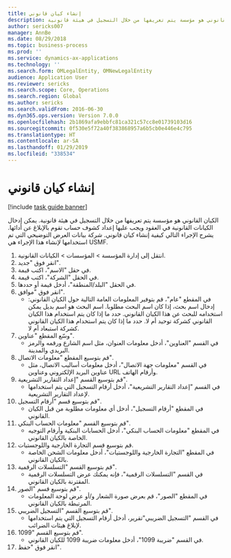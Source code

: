 ```yaml
---
title: إنشاء كيان قانوني
description: الكيان القانوني هو مؤسسة يتم تعريفها من خلال التسجيل في هيئة قانونية.
author: sericks007
manager: AnnBe
ms.date: 08/29/2018
ms.topic: business-process
ms.prod: ''
ms.service: dynamics-ax-applications
ms.technology: ''
ms.search.form: OMLegalEntity, OMNewLegalEntity
audience: Application User
ms.reviewer: sericks
ms.search.scope: Core, Operations
ms.search.region: Global
ms.author: sericks
ms.search.validFrom: 2016-06-30
ms.dyn365.ops.version: Version 7.0.0
ms.openlocfilehash: 2b1869afa9ebbfc81ca321c57cc8e01739103d16
ms.sourcegitcommit: 0f530e5f72a40f383868957a6b5cb0e446e4c795
ms.translationtype: HT
ms.contentlocale: ar-SA
ms.lasthandoff: 01/29/2019
ms.locfileid: "338534"
---
```

# <a name="create-a-legal-entity"></a>إنشاء كيان قانوني

[!include [task guide banner](../../includes/task-guide-banner.md)]

الكيان القانوني هو مؤسسة يتم تعريفها من خلال التسجيل في هيئة قانونية. يمكن إدخال الكيانات القانونية في العقود ويجب عليها إعداد كشوف حساب تقوم بالإبلاغ عن أدائها. يشرح الإجراء التالي كيفية إنشاء كيان قانوني. شركة بيانات العرض التوضيحي التي تم استخدامها لإنشاء هذا الإجراء هي USMF.

1. انتقل إلى إدارة المؤسسة > المؤسسات > الكيانات القانونية.
2. انقر فوق "جديد".
3. في حقل "الاسم"، اكتب قيمة.
4. في الحقل "الشركة"، اكتب قيمة.
5. في الحقل "البلد/المنطقة"، أدخل قيمة أو حددها.
6. انقر فوق "موافق".
    * في المقطع "عام"، قم بتوفير المعلومات العامة التالية حول الكيان القانوني: إدخال اسم بحث، إذا كان اسم البحث مطلوبا. اسم البحث هو اسم بديل يمكن استخدامه للبحث عن هذا الكيان القانوني. حدد ما إذا كان يتم استخدام هذا الكيان القانوني كشركة توحيد أم لا. حدد ما إذا كان يتم استخدام هذا الكيان القانوني كشركة استبعاد أم لا.  
7. وسّع المقطع "عناوين".
    * في القسم "العناوين"، أدخل معلومات العنوان، مثل اسم الشارع ورقمه والرمز البريدي والمدينة.  
8. ‏‫قم بتوسيع المقطع "معلومات الاتصال‬‬".
    * في القسم "معلومات جهة الاتصال"، أدخل معلومات أساليب الاتصال، مثل عناوين البريد الإلكتروني وعناوين URL وأرقام الهاتف.  
9. قم بتوسيع القسم "إعداد التقارير التشريعية".
    * في القسم "إعداد التقارير التشريعية"، أدخل أرقام التسجيل التي يتم استخدامها لإعداد التقارير التشريعية.  
10. قم بتوسيع قسم "أرقام التسجيل".
    * في المقطع "أرقام التسجيل"، أدخل أي معلومات مطلوبة من قبل الكيان القانوني.  
11. ‏‫قم بتوسيع القسم "معلومات الحساب البنكي‬".
    * في المقطع "معلومات الحساب البنكي"، أدخل الحسابات البنكية وأرقام التوجيه الخاصة بالكيان القانوني.  
12. قم بتوسيع قسم التجارة الخارجية واللوجستيات.
    * في المقطع "التجارة الخارجية واللوجستيات"، أدخل معلومات الشحن الخاصة بالكيان القانوني.  
13. قم بتوسيع القسم "التسلسلات الرقمية".
    * في القسم "التسلسلات الرقمية"، فإنه يمكنك عرض التسلسلات الرقمية المقترنة بالكيان القانوني.  
14. قم بتوسيع قسم "الصور‬".
    * في المقطع "الصور"، قم بعرض صورة الشعار و/أو عرض لوحة المعلومات المرتبطة بالكيان القانوني.  
15. قم بتوسيع القسم "التسجيل الضريبي".
    * في القسم "التسجيل الضريبي"تقرير، أدخل أرقام التسجيل التي يتم استخدامها لإبلاغ هيئات الضرائب.  
16. قم بتوسيع القسم "1099".
    * في القسم "ضريبة 1099"، أدخل معلومات ضريبة 1099 للكيان القانوني.  
17. انقر فوق "حفظ".

